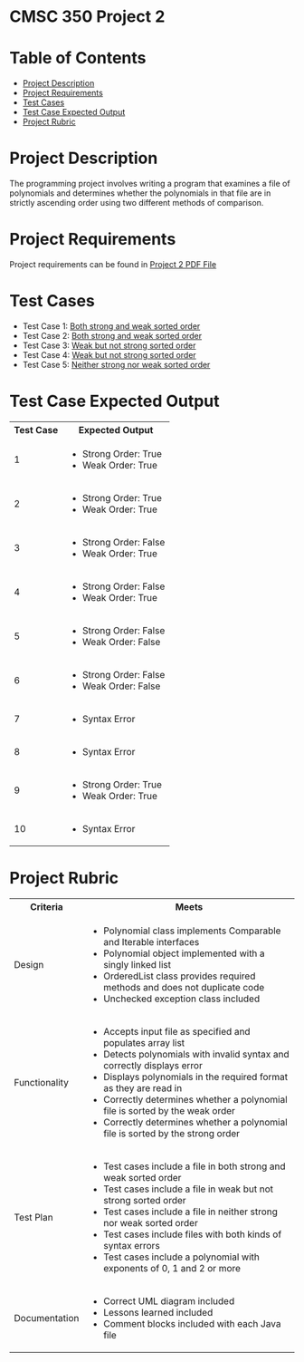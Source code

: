 # CMSC 350 Project 2
# Table of Contents
- [Project Description](#project-description)
- [Project Requirements](#project-requirements)
- [Test Cases](#test-cases)
- [Test Case Expected Output](#test-case-expected-output)
- [Project Rubric](#project-rubric)

# Project Description
The programming project involves writing a program that examines a file of polynomials and
determines whether the polynomials in that file are in strictly ascending order using two different methods of
comparison. 

# Project Requirements
Project requirements can be found in [Project 2 PDF File](Project2.pdf)

# Test Cases
* Test Case 1: [Both strong and weak sorted order](src/test_cases/test_case1.txt)
* Test Case 2: [Both strong and weak sorted order](src/test_cases/test_case2.txt)
* Test Case 3: [Weak but not strong sorted order](src/test_cases/test_case3.txt)
* Test Case 4: [Weak but not strong sorted order](src/test_cases/test_case4.txt)
* Test Case 5: [Neither strong nor weak sorted order](src/test_cases/test_case5.txt)

# Test Case Expected Output
<table>
<tr>
<th>Test Case</th>
<th>Expected Output</th>
</tr>
<tr>
<td>1</td>
<td>
<ul>
<li>Strong Order: True</li>
<li>Weak Order: True</li>
</ul>
</td>
</tr>
<tr>
<td>2</td>
<td>
<ul>
<li>Strong Order: True</li>
<li>Weak Order: True</li>
</ul>
</td>
</tr>
<tr>
<td>3</td>
<td>
<ul>
<li>Strong Order: False</li>
<li>Weak Order: True</li>
</ul>
</td>
</tr>
<tr>
<td>4</td>
<td>
<ul>
<li>Strong Order: False</li>
<li>Weak Order: True</li>
</ul>
</td>
</tr>
<tr>
<td>5</td>
<td>
<ul>
<li>Strong Order: False</li>
<li>Weak Order: False</li>
</ul>
</td>
</tr>
<tr>
<td>6</td>
<td>
<ul>
<li>Strong Order: False</li>
<li>Weak Order: False</li>
</ul>
</td>
</tr>
<tr>
<td>7</td>
<td>
<ul>
<li>Syntax Error</li>
</ul>
</td>
</tr>
<tr>
<td>8</td>
<td>
<ul>
<li>Syntax Error</li>
</ul>
</td>
</tr>
<tr>
<td>9</td>
<td>
<ul>
<li>Strong Order: True</li>
<li>Weak Order: True</li>
</ul>
</td>
</tr>
<tr>
<td>10</td>
<td>
<ul>
<li>Syntax Error</li>
</ul>
</td>
</tr>
</table>

# Project Rubric
<table>
<tr>
<th>Criteria</th>
<th>Meets</th>
</tr>
<tr>
<td>Design</td>
<td>
<ul>
<li>Polynomial class implements Comparable and Iterable interfaces</li>
<li>Polynomial object implemented with a singly linked list</li>
<li>OrderedList class provides required methods and does not duplicate code</li>
<li>Unchecked exception class included</li>
</ul>
</td>
</tr>
<tr>
<td>Functionality</td>
<td>
<ul>
<li>Accepts input file as specified and populates array list</li>
<li>Detects polynomials with invalid syntax and correctly displays error</li>
<li>Displays polynomials in the required format as they are read in</li>
<li>Correctly determines whether a polynomial file is sorted by the weak order </li>
<li>Correctly determines whether a polynomial file is sorted by the strong order </li>
</ul>
</td>
</tr>
<tr>
<td>Test Plan</td>
<td>
<ul>
<li>Test cases include a file in both strong and weak sorted order</li>
<li>Test cases include a file in weak but not strong sorted order</li>
<li>Test cases include a file in neither strong nor weak sorted order</li>
<li>Test cases include files with both kinds of syntax errors</li>
<li>Test cases include a polynomial with exponents of 0, 1 and 2 or more </li>
</ul>
</tr>
<tr>
<td>Documentation</td>
<td>
<ul>
<li>Correct UML diagram included</li>
<li>Lessons learned included</li>
<li>Comment blocks included with each Java file</li>
</ul>
</table>